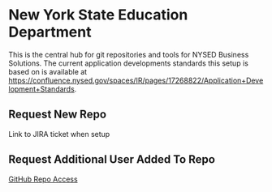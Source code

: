 # New York State Education Department
This is the central hub for git repositories and tools for NYSED Business Solutions.  The current application developments standards this setup is based on is available at https://confluence.nysed.gov/spaces/IR/pages/17268822/Application+Development+Standards.

## Request New Repo
Link to JIRA ticket when setup

## Request Additional User Added To Repo
[GitHub Repo Access](https://jira.nysed.gov/plugins/servlet/theme/portal/261/create/4601)
